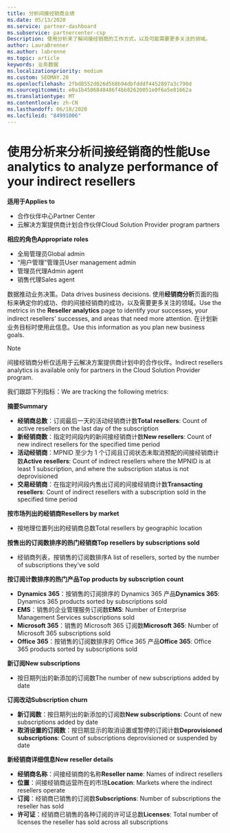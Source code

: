 ```yaml
---
title: 分析间接经销商业绩
ms.date: 05/13/2020
ms.service: partner-dashboard
ms.subservice: partnercenter-csp
Description: 使用分析来了解间接经销商的工作方式，以及可能需要更多关注的领域。
author: LauraBrenner
ms.author: labrenne
ms.topic: article
keywords: 业务数据
ms.localizationpriority: medium
ms.custom: SEOMAY.20
ms.openlocfilehash: 2fbd8552d026d568b94dbfdddf4452897a3c790d
ms.sourcegitcommit: e0a1b4506840486f4bb82620051e0f6a5e81662a
ms.translationtype: MT
ms.contentlocale: zh-CN
ms.lasthandoff: 06/18/2020
ms.locfileid: "84991006"
---
```

# <a name="use-analytics-to-analyze-performance-of-your-indirect-resellers"></a><span data-ttu-id="8367a-104">使用分析来分析间接经销商的性能</span><span class="sxs-lookup"><span data-stu-id="8367a-104">Use analytics to analyze performance of your indirect resellers</span></span>

<span data-ttu-id="8367a-105">**适用于**</span><span class="sxs-lookup"><span data-stu-id="8367a-105">**Applies to**</span></span>

- <span data-ttu-id="8367a-106">合作伙伴中心</span><span class="sxs-lookup"><span data-stu-id="8367a-106">Partner Center</span></span>
- <span data-ttu-id="8367a-107">云解决方案提供商计划合作伙伴</span><span class="sxs-lookup"><span data-stu-id="8367a-107">Cloud Solution Provider program partners</span></span>

<span data-ttu-id="8367a-108">**相应的角色**</span><span class="sxs-lookup"><span data-stu-id="8367a-108">**Appropriate roles**</span></span>

- <span data-ttu-id="8367a-109">全局管理员</span><span class="sxs-lookup"><span data-stu-id="8367a-109">Global admin</span></span>
- <span data-ttu-id="8367a-110">“用户管理”管理员</span><span class="sxs-lookup"><span data-stu-id="8367a-110">User management admin</span></span>
- <span data-ttu-id="8367a-111">管理员代理</span><span class="sxs-lookup"><span data-stu-id="8367a-111">Admin agent</span></span>
- <span data-ttu-id="8367a-112">销售代理</span><span class="sxs-lookup"><span data-stu-id="8367a-112">Sales agent</span></span>

<span data-ttu-id="8367a-113">数据推动业务决策。</span><span class="sxs-lookup"><span data-stu-id="8367a-113">Data drives business decisions.</span></span> <span data-ttu-id="8367a-114">使用**经销商分析**页面的指标来确定你的成功、你的间接经销商的成功，以及需要更多关注的领域。</span><span class="sxs-lookup"><span data-stu-id="8367a-114">Use the metrics in the **Reseller analytics** page to identify your successes, your indirect resellers' successes, and areas that need more attention.</span></span> <span data-ttu-id="8367a-115">在计划新业务目标时使用此信息。</span><span class="sxs-lookup"><span data-stu-id="8367a-115">Use this information as you plan new business goals.</span></span>

> [!NOTE]
> <span data-ttu-id="8367a-116">间接经销商分析仅适用于云解决方案提供商计划中的合作伙伴。</span><span class="sxs-lookup"><span data-stu-id="8367a-116">Indirect resellers analytics is available only for partners in the Cloud Solution Provider program.</span></span>

<span data-ttu-id="8367a-117">我们跟踪下列指标：</span><span class="sxs-lookup"><span data-stu-id="8367a-117">We are tracking the following metrics:</span></span>

<span data-ttu-id="8367a-118">**摘要**</span><span class="sxs-lookup"><span data-stu-id="8367a-118">**Summary**</span></span>  
 - <span data-ttu-id="8367a-119">**经销商总数**：订阅最后一天的活动经销商计数</span><span class="sxs-lookup"><span data-stu-id="8367a-119">**Total resellers**: Count of active resellers on the last day of the subscription</span></span>  
 - <span data-ttu-id="8367a-120">**新经销商数**：指定时间段内的新间接经销商计数</span><span class="sxs-lookup"><span data-stu-id="8367a-120">**New resellers**: Count of new indirect resellers for the specified time period</span></span>  
 - <span data-ttu-id="8367a-121">**活动经销商**：MPNID 至少为 1 个订阅且订阅状态未取消预配的间接经销商计数</span><span class="sxs-lookup"><span data-stu-id="8367a-121">**Active resellers**: Count of indirect resellers where the MPNID is at least 1 subscription, and where the subscription status is not deprovisioned</span></span>  
 - <span data-ttu-id="8367a-122">**交易经销商**：在指定时间段内售出订阅的间接经销商计数</span><span class="sxs-lookup"><span data-stu-id="8367a-122">**Transacting resellers**: Count of indirect resellers with a subscription sold in the specified time period</span></span>  

<span data-ttu-id="8367a-123">**按市场列出的经销商**</span><span class="sxs-lookup"><span data-stu-id="8367a-123">**Resellers by market**</span></span>  
 - <span data-ttu-id="8367a-124">按地理位置列出的经销商总数</span><span class="sxs-lookup"><span data-stu-id="8367a-124">Total resellers by geographic location</span></span>  

<span data-ttu-id="8367a-125">**按售出的订阅数排序的热门经销商**</span><span class="sxs-lookup"><span data-stu-id="8367a-125">**Top resellers by subscriptions sold**</span></span>
 - <span data-ttu-id="8367a-126">经销商列表，按销售的订阅数排序</span><span class="sxs-lookup"><span data-stu-id="8367a-126">A list of resellers, sorted by the number of subscriptions they've sold</span></span>  

<span data-ttu-id="8367a-127">**按订阅计数排序的热门产品**</span><span class="sxs-lookup"><span data-stu-id="8367a-127">**Top products by subscription count**</span></span>  
 - <span data-ttu-id="8367a-128">**Dynamics 365**：按销售的订阅排序的 Dynamics 365 产品</span><span class="sxs-lookup"><span data-stu-id="8367a-128">**Dynamics 365**: Dynamics 365 products sorted by subscriptions sold</span></span>  
 - <span data-ttu-id="8367a-129">**EMS**：销售的企业管理服务订阅数</span><span class="sxs-lookup"><span data-stu-id="8367a-129">**EMS**: Number of Enterprise Management Services subscriptions sold</span></span>  
 - <span data-ttu-id="8367a-130">**Microsoft 365**：销售的 Microsoft 365 订阅数</span><span class="sxs-lookup"><span data-stu-id="8367a-130">**Microsoft 365**: Number of Microsoft 365 subscriptions sold</span></span>  
 - <span data-ttu-id="8367a-131">**Office 365**：按销售的订阅数排序的 Office 365 产品</span><span class="sxs-lookup"><span data-stu-id="8367a-131">**Office 365**: Office 365 products sorted by subscriptions sold</span></span>  

<span data-ttu-id="8367a-132">**新订阅**</span><span class="sxs-lookup"><span data-stu-id="8367a-132">**New subscriptions**</span></span>  
 - <span data-ttu-id="8367a-133">按日期列出的新添加的订阅数</span><span class="sxs-lookup"><span data-stu-id="8367a-133">The number of new subscriptions added by date</span></span>  

<span data-ttu-id="8367a-134">**订阅改动**</span><span class="sxs-lookup"><span data-stu-id="8367a-134">**Subscription churn**</span></span>  
 - <span data-ttu-id="8367a-135">**新订阅数**：按日期列出的新添加的订阅数</span><span class="sxs-lookup"><span data-stu-id="8367a-135">**New subscriptions**: Count of new subscriptions added by date</span></span>  
 - <span data-ttu-id="8367a-136">**取消设置的订阅数**：按日期显示的取消设置或暂停的订阅计数</span><span class="sxs-lookup"><span data-stu-id="8367a-136">**Deprovisioned subscriptions**: Count of subscriptions deprovisioned or suspended by date</span></span>  

<span data-ttu-id="8367a-137">**新经销商详细信息**</span><span class="sxs-lookup"><span data-stu-id="8367a-137">**New reseller details**</span></span>  
 - <span data-ttu-id="8367a-138">**经销商名称**：间接经销商的名称</span><span class="sxs-lookup"><span data-stu-id="8367a-138">**Reseller name**: Names of indirect resellers</span></span>  
 - <span data-ttu-id="8367a-139">**位置**：间接经销商运营所在的市场</span><span class="sxs-lookup"><span data-stu-id="8367a-139">**Location**: Markets where the indirect resellers operate</span></span>  
 - <span data-ttu-id="8367a-140">**订阅**：经销商已销售的订阅数</span><span class="sxs-lookup"><span data-stu-id="8367a-140">**Subscriptions**: Number of subscriptions the reseller has sold</span></span>  
 - <span data-ttu-id="8367a-141">**许可证**：经销商已销售的各种订阅的许可证总数</span><span class="sxs-lookup"><span data-stu-id="8367a-141">**Licenses**: Total number of licenses the reseller has sold across all subscriptions</span></span>  
  
  